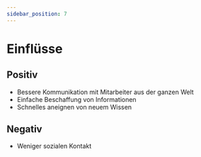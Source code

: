 ```yaml
---
sidebar_position: 7
---
```


# Einflüsse

## Positiv

- Bessere Kommunikation mit Mitarbeiter aus der ganzen Welt
- Einfache Beschaffung von Informationen
- Schnelles aneignen von neuem Wissen

## Negativ

- Weniger sozialen Kontakt
